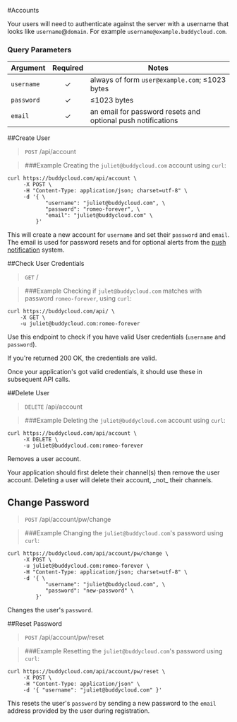 #Accounts

Your users will need to authenticate against the server with a username that looks like `username`@`domain`. For example `username@example.buddycloud.com`.

### Query Parameters

Argument   | Required | Notes
---------- |:--------:|------------
`username` | ✓        | always of form `user@example.com`; ≤1023 bytes
`password` | ✓        | ≤1023 bytes
`email`    | ✓        | an email for password resets and optional push notifications

##Create User

> `POST` /api/account

> ###Example
> Creating the `juliet@buddycloud.com` account using `curl`:

```shell
curl https://buddycloud.com/api/account \
     -X POST \
     -H "Content-Type: application/json; charset=utf-8" \
     -d '{ \
            "username": "juliet@buddycloud.com", \
            "password": "romeo-forever", \
            "email": "juliet@buddycloud.com" \
         }'
```

This will create a new account for `username` and set their `password` and `email`. The email is used for password resets and for optional alerts from the [push notification](#push-notifications) system.

##Check User Credentials

> `GET` /

> ###Example
> Checking if `julet@buddycloud.com` matches with password `romeo-forever`, using `curl`:

```shell
curl https://buddycloud.com/api/ \
    -X GET \
    -u juliet@buddycloud.com:romeo-forever
```

Use this endpoint to check if you have valid User credentials (`username` and `password`).

If you're returned 200 OK, the credentials are valid.

<aside>Once your application's got valid credentials, it should use these in subsequent API calls.</aside>

##Delete User

> `DELETE` /api/account

> ###Example
> Deleting the `juliet@buddycloud.com` account using `curl`:

```shell
curl https://buddycloud.com/api/account \
     -X DELETE \
     -u juliet@buddycloud.com:romeo-forever
```

Removes a user account. 

<aside class="warning">Your application should first delete their channel(s) then remove the user account. Deleting a user will delete their account, _not_ their channels.</aside>

## Change Password

> `POST` /api/account/pw/change

> ###Example
> Changing the `juliet@buddycloud.com`'s password using `curl`:

```shell 
curl https://buddycloud.com/api/account/pw/change \
     -X POST \
     -u juliet@buddycloud.com:romeo-forever \
     -H "Content-Type: application/json; charset=utf-8" \
     -d '{ \
            "username": "juliet@buddycloud.com", \
            "password": "new-password" \
         }'
```

Changes the user's `password`.

##Reset Password

> `POST` /api/account/pw/reset

> ###Example
> Resetting the `juliet@buddycloud.com`'s password using `curl`:

```shell 
curl https://buddycloud.com/api/account/pw/reset \
     -X POST \
     -H "Content-Type: application/json" \
     -d '{ "username": "juliet@buddycloud.com" }'
```

This resets the user's `password` by sending a new password to the `email` address provided by the user during registration.
